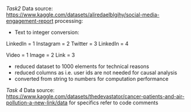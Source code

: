 *Task2*
Data source: https://www.kaggle.com/datasets/aliredaelblgihy/social-media-engagement-report
processing: 

- Text to integer conversion:

LinkedIn = 1
Instagram = 2
Twitter = 3
LinkedIn = 4

Video = 1
Image = 2
Link = 3

- reduced dataset to 1000 elements for technical reasons
- reduced columns as i.e. user ids are not needed for causal analysis
- converted from string to numbers for computation performance

*Task 4*
Data source: https://www.kaggle.com/datasets/thedevastator/cancer-patients-and-air-pollution-a-new-link/data
for specifics refer to code comments